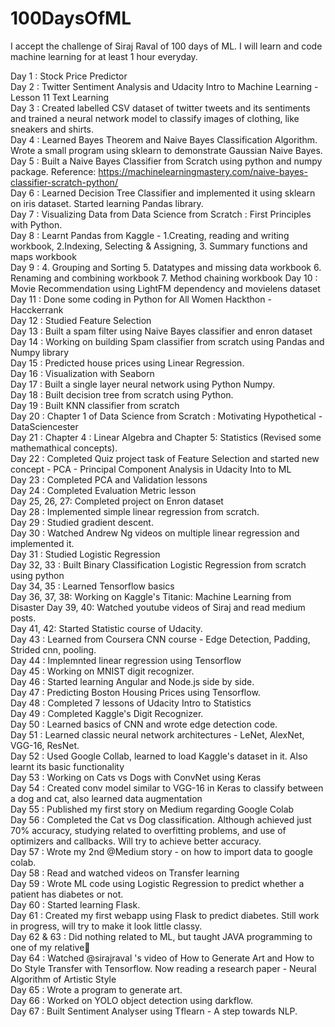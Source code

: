 # 100DaysOfML
I accept the challenge of Siraj Raval of 100 days of ML. I will learn and code machine learning for at least 1 hour everyday.

Day 1 : Stock Price Predictor <br />
Day 2 : Twitter Sentiment Analysis and Udacity Intro to Machine Learning - Lesson 11 Text Learning <br />
Day 3 : Created labelled CSV dataset of twitter tweets and its sentiments and trained a neural network model to classify images of clothing, like sneakers and shirts. <br />
Day 4 : Learned Bayes Theorem and Naive Bayes Classification Algorithm. Wrote a small program using sklearn to demonstrate Gaussian Naive Bayes. <br />
Day 5 : Built a Naive Bayes Classifier from Scratch using python and numpy package. Reference: https://machinelearningmastery.com/naive-bayes-classifier-scratch-python/ <br/>
Day 6 : Learned Decision Tree Classifier and implemented it using sklearn on iris dataset. Started learning Pandas library. <br />
Day 7 : Visualizing Data from Data Science from Scratch : First Principles with Python. <br />
Day 8 : Learnt Pandas from Kaggle - 
	1.Creating, reading and writing workbook, 
	2.Indexing, Selecting & Assigning, 
	3. Summary functions and maps workbook <br />
Day 9 : 4. Grouping and Sorting
		5. Datatypes and missing data workbook
		6. Renaming and combining workbook
		7. Method chaining workbook
Day 10 : Movie Recommendation using LightFM dependency and movielens dataset<br />
Day 11 : Done some coding in Python for All Women Hackthon - Hacckerrank<br />
Day 12 : Studied Feature Selection <br />
Day 13 : Built a spam filter using Naive Bayes classifier and enron dataset<br />
Day 14 : Working on building Spam classifier from scratch using Pandas and Numpy library<br />
Day 15 : Predicted house prices using Linear Regression.<br />
Day 16 : Visualization with Seaborn<br />
Day 17 : Built a single layer neural network using Python Numpy. <br />
Day 18 : Built decision tree from scratch using Python. <br />
Day 19 : Built KNN classifier from scratch <br />
Day 20 : Chapter 1 of Data Science from Scratch : Motivating Hypothetical - DataSciencester<br />
Day 21 : Chapter 4 : Linear Algebra and Chapter 5: Statistics (Revised some mathemathical concepts). <br />
Day 22 : Completed Quiz project task of Feature Selection and started new concept - PCA - Principal Component Analysis in Udacity Into to ML<br />
Day 23 : Completed PCA and Validation lessons  <br/>
Day 24 : Completed Evaluation Metric lesson <br/>
Day 25, 26, 27: Completed project on Enron dataset<br />
Day 28 : Implemented simple linear regression from scratch. <br/>
Day 29 : Studied gradient descent. <br />
Day 30 : Watched Andrew Ng videos on multiple linear regression and implemented it. <br />
Day 31 : Studied Logistic Regression<br/>
Day 32, 33 : Built Binary Classification Logistic Regression from scratch using python <br/>
Day 34, 35 : Learned Tensorflow basics<br />
Day 36, 37, 38: Working on Kaggle's Titanic: Machine Learning from Disaster
Day 39, 40: Watched youtube videos of Siraj and read medium posts.<br/>
Day 41, 42: Started Statistic course of Udacity.<br/>
Day 43 : Learned from Coursera CNN course - Edge Detection, Padding, Strided cnn, pooling.<br/>
Day 44 : Implemnted linear regression using Tensorflow<br/>
Day 45 : Working on MNIST digit recognizer.<br/>
Day 46 : Started learning Angular and Node.js side by side.<br/>
Day 47 : Predicting Boston Housing Prices using Tensorflow.<br/>
Day 48 : Completed 7 lessons of Udacity Intro to Statistics<br/>
Day 49 : Completed Kaggle's Digit Recognizer.<br/>
Day 50 : Learned basics of CNN and wrote edge detection code.<br/>
Day 51 : Learned classic neural network architectures - LeNet, AlexNet, VGG-16, ResNet.<br/>
Day 52 : Used Google Collab, learned to load Kaggle's dataset in it. Also learnt its basic functionality<br/>
Day 53 : Working on Cats vs Dogs with ConvNet using Keras<br/>
Day 54 : Created conv model similar to VGG-16 in Keras to classify between a dog and cat, also learned data augmentation<br/>
Day 55 : Published my first story on Medium regarding Google Colab<br/>
Day 56 : Completed the Cat vs Dog classification. Although achieved just 70% accuracy, studying related to overfitting problems, and use of optimizers and callbacks. Will try to achieve better accuracy.<br/>
Day 57 : Wrote my 2nd @Medium story - on how to import data to google colab.<br/>
Day 58 : Read and watched videos on Transfer learning<br/>
Day 59 : Wrote ML code using Logistic Regression to predict whether a patient has diabetes or not. <br/>
Day 60 : Started learning Flask.<br/>
Day 61 : Created my first webapp using Flask to predict diabetes. Still work in progress, will try to make it look little classy.<br/>
Day 62 & 63 : Did nothing related to ML, but taught JAVA programming to one of my relative🙂<br/>
Day 64 : Watched @sirajraval 's video of How to Generate Art and How to Do Style Transfer with Tensorflow. Now reading a research paper - Neural Algorithm of Artistic Style<br/>
Day 65 : Wrote a program to generate art.<br/>
Day 66 : Worked on YOLO object detection using darkflow. <br/>
Day 67 : Built Sentiment Analyser using Tflearn - A step towards NLP.
